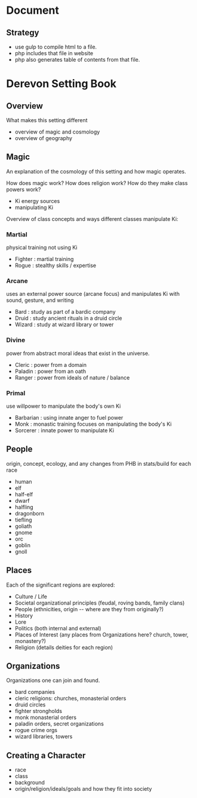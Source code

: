 # Document

## Strategy

- use gulp to compile html to a file. 
- php includes that file in website
- php also generates table of contents from that file.


# Derevon Setting Book

## Overview

What makes this setting different

- overview of magic and cosmology
- overview of geography

## Magic
An explanation of the cosmology of this setting and how magic operates.

How does magic work? How does religion work? How do they make class powers work?

  - Ki energy sources
  - manipulating Ki

Overview of class concepts and ways different classes manipulate Ki:

### Martial
physical training not using Ki

  - Fighter   : martial training
  - Rogue     : stealthy skills / expertise
  
### Arcane 
uses an external power source (arcane focus) and manipulates Ki with sound, gesture, and writing

  - Bard      : study as part of a bardic company
  - Druid     : study ancient rituals in a druid circle
  - Wizard    : study at wizard library or tower
  
### Divine
power from abstract moral ideas that exist in the universe. 

  - Cleric    : power from a domain
  - Paladin   : power from an oath
  - Ranger    : power from ideals of nature / balance
  
### Primal
use willpower to manipulate the body's own Ki

  - Barbarian : using innate anger to fuel power
  - Monk      : monastic training focuses on manipulating the body's Ki
  - Sorcerer  : innate power to manipulate Ki

## People
origin, concept, ecology, and any changes from PHB in stats/build for each race

  - human
  - elf
  - half-elf
  - dwarf
  - halfling
  - dragonborn
  - tiefling
  - goliath
  - gnome
  - orc
  - goblin
  - gnoll
  
## Places
Each of the significant regions are explored:

  - Culture / Life
  - Societal organizational principles (feudal, roving bands, family clans)
  - People (ethnicities, origin -- where are they from originally?)
  - History
  - Lore
  - Politics (both internal and external)
  - Places of Interest (any places from Organizations here? church, tower, monastery?)
  - Religion (details deities for each region)
  
## Organizations
Organizations one can join and found. 

  - bard companies
  - cleric religions: churches, monasterial orders
  - druid circles
  - fighter strongholds
  - monk monasterial orders
  - paladin orders, secret organizations
  - rogue crime orgs
  - wizard libraries, towers

## Creating a Character

  - race
  - class
  - background
  - origin/religion/ideals/goals and how they fit into society